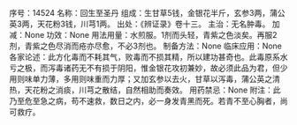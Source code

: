 序号：14524
名称：回生至圣丹
组成：生甘草5钱，金银花半斤，玄参3两，蒲公英3两，天花粉3钱，川芎1两。
出处：《辨证录》卷十三。
主治：无名肿毒。
加减：None
功效：None
用法用量：水煎服。1剂而头轻，青紫之色淡矣。再服2剂，青紫之色尽消而疮亦尽愈，不必3剂也。
制备方法：None
临床应用：None
各家论述：此方化毒而不耗其气，败毒而不损其精，所以建功甚奇也。此毒原系水亏之极，而泻毒诸药无不有损于阴阳，惟金银花攻初兼妙，故必须此品为君，但少用则味单力薄，多用则味重而力厚；又加玄参以去火，甘草以泻毒，蒲公英之清热，天花粉之消痰，川芎之散结，自然相助而奏效。
用药禁忌：None
附注：此乃至危至急之病，苟不速救，数日之内，必一身发青黑而死。若青不至心胸者，尚可救疗。
